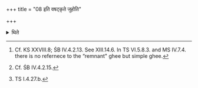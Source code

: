 +++
title = "08 इति वषट्कृते जुहोति"

+++

<details><summary>थिते</summary>

8. Having mixed (the Soma) with the remnant of the pouring out of (the ghee on the Dhiṣṇyas),[^1] having caused (the Āgnīdhra to say astu śrauṣaṭ, after he has responded, (the Adhvaryu) orders, “O Āgnīdhra, do you recite the offerng verse for the Patnivata (-scoop)."[^2] After the Vaṣaṭ has been uttered, he offers the libation (of Soma) with agnā 3i; patnīvā 3.[^3]   

[^1]: Cf. KS XXVIII.8; ŚB IV.4.2.13. See XIII.14.6. In TS VI.5.8.3. and MS IV.7.4. there is no refernece to the “remnant" ghee but simple ghee.   

[^2]: Cf. ŚB IV.4.2.15.   

[^3]: TS I.4.27.b.  
</details>
